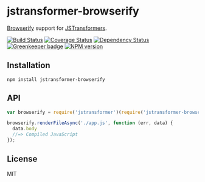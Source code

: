 # jstransformer-browserify

[Browserify](http://browserify.org/) support for [JSTransformers](https://github.com/jstransformers/jstransformer).

[![Build Status](https://img.shields.io/travis/jstransformers/jstransformer-browserify/master.svg)](https://travis-ci.org/jstransformers/jstransformer-browserify)
[![Coverage Status](https://img.shields.io/codecov/c/github/jstransformers/jstransformer-browserify/master.svg)](https://codecov.io/gh/jstransformers/jstransformer-browserify)
[![Dependency Status](https://img.shields.io/david/jstransformers/jstransformer-browserify/master.svg)](http://david-dm.org/jstransformers/jstransformer-browserify)
[![Greenkeeper badge](https://badges.greenkeeper.io/jstransformers/jstransformer-browserify.svg)](https://greenkeeper.io/)
[![NPM version](https://img.shields.io/npm/v/jstransformer-browserify.svg)](https://www.npmjs.org/package/jstransformer-browserify)

## Installation

    npm install jstransformer-browserify

## API

```js
var browserify = require('jstransformer')(require('jstransformer-browserify'))

browserify.renderFileAsync('./app.js', function (err, data) {
  data.body
  //=> Compiled JavaScript
});
```

## License

MIT
